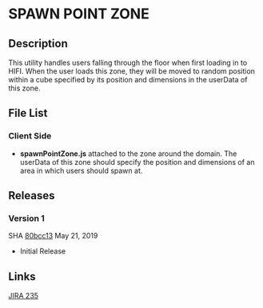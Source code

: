 # SPAWN POINT ZONE

## Description
This utility handles users falling through the floor when first loading in to HIFI. When the user loads this zone, they will be moved to random position within a cube specified by its position and dimensions in the userData of this zone.

## File List
### Client Side
* **spawnPointZone.js** attached to the zone around the domain. The userData of this zone should specify the position and dimensions of an area in which users should spawn at.

## Releases
### Version 1
SHA [80bcc13](https://github.com/highfidelity/hifi-content/commits/80bcc13)
May 21, 2019
- Initial Release

## Links
[JIRA 235 ](https://highfidelity.atlassian.net/browse/BUGZ-235)





